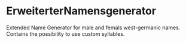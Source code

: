 # ErweiterterNamensgenerator
Extended Name Generator for male and femals west-germanic names. Contains the possibility to use custom syllables.
